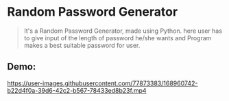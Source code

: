 # Random Password Generator
> It's a  Random Password Generator, made using Python. here user has to give input of the length of password he/she wants and Program makes a best suitable password for user.

## Demo:



https://user-images.githubusercontent.com/77873383/168960742-b22d4f0a-39d6-42c2-b567-78433ed8b23f.mp4

